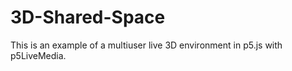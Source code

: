 # 3D-Shared-Space

This is an example of a multiuser live 3D environment in p5.js with p5LiveMedia.  
